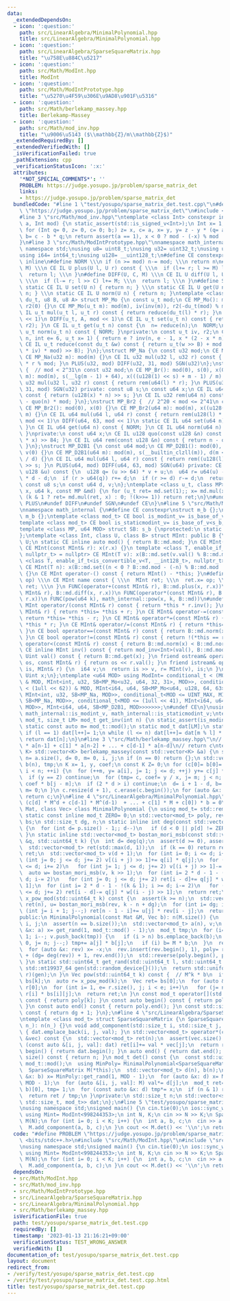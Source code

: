 ```yaml
---
data:
  _extendedDependsOn:
  - icon: ':question:'
    path: src/LinearAlgebra/MinimalPolynomial.hpp
    title: src/LinearAlgebra/MinimalPolynomial.hpp
  - icon: ':question:'
    path: src/LinearAlgebra/SparseSquareMatrix.hpp
    title: "\u758E\u884C\u5217"
  - icon: ':question:'
    path: src/Math/ModInt.hpp
    title: ModInt
  - icon: ':question:'
    path: src/Math/ModIntPrototype.hpp
    title: "\u5270\u4F59\u306E\u9AD8\u901F\u5316"
  - icon: ':question:'
    path: src/Math/berlekamp_massey.hpp
    title: Berlekamp-Massey
  - icon: ':question:'
    path: src/Math/mod_inv.hpp
    title: "\u9006\u5143 ($\\mathbb{Z}/m\\mathbb{Z}$)"
  _extendedRequiredBy: []
  _extendedVerifiedWith: []
  _isVerificationFailed: true
  _pathExtension: cpp
  _verificationStatusIcon: ':x:'
  attributes:
    '*NOT_SPECIAL_COMMENTS*': ''
    PROBLEM: https://judge.yosupo.jp/problem/sparse_matrix_det
    links:
    - https://judge.yosupo.jp/problem/sparse_matrix_det
  bundledCode: "#line 1 \"test/yosupo/sparse_matrix_det.test.cpp\"\n#define PROBLEM\
    \ \"https://judge.yosupo.jp/problem/sparse_matrix_det\"\n#include <bits/stdc++.h>\n\
    #line 3 \"src/Math/mod_inv.hpp\"\ntemplate <class Int> constexpr inline Int mod_inv(Int\
    \ a, Int mod) {\n static_assert(std::is_signed_v<Int>);\n Int x= 1, y= 0, b= mod;\n\
    \ for (Int q= 0, z= 0, c= 0; b;) z= x, c= a, x= y, y= z - y * (q= a / b), a= b,\
    \ b= c - b * q;\n return assert(a == 1), x < 0 ? mod - (-x) % mod : x % mod;\n\
    }\n#line 3 \"src/Math/ModIntPrototype.hpp\"\nnamespace math_internal {\nusing\
    \ namespace std;\nusing u8= uint8_t;\nusing u32= uint32_t;\nusing u64= uint64_t;\n\
    using i64= int64_t;\nusing u128= __uint128_t;\n#define CE constexpr\n#define IL\
    \ inline\n#define NORM \\\n if (n >= mod) n-= mod; \\\n return n\n#define PLUS(U,\
    \ M) \\\n CE IL U plus(U l, U r) const { \\\n  if (l+= r; l >= M) l-= M; \\\n\
    \  return l; \\\n }\n#define DIFF(U, C, M) \\\n CE IL U diff(U l, U r) const {\
    \ \\\n  if (l-= r; l >> C) l+= M; \\\n  return l; \\\n }\n#define SGN(U) \\\n\
    \ static CE IL U set(U n) { return n; } \\\n static CE IL U get(U n) { return\
    \ n; } \\\n static CE IL U norm(U n) { return n; }\ntemplate <class u_t, class\
    \ du_t, u8 B, u8 A> struct MP_Mo {\n const u_t mod;\n CE MP_Mo(): mod(0), iv(0),\
    \ r2(0) {}\n CE MP_Mo(u_t m): mod(m), iv(inv(m)), r2(-du_t(mod) % mod) {}\n CE\
    \ IL u_t mul(u_t l, u_t r) const { return reduce(du_t(l) * r); }\n PLUS(u_t, mod\
    \ << 1)\n DIFF(u_t, A, mod << 1)\n CE IL u_t set(u_t n) const { return mul(n,\
    \ r2); }\n CE IL u_t get(u_t n) const {\n  n= reduce(n);\n  NORM;\n }\n CE IL\
    \ u_t norm(u_t n) const { NORM; }\nprivate:\n const u_t iv, r2;\n CE u_t inv(u_t\
    \ n, int e= 6, u_t x= 1) { return e ? inv(n, e - 1, x * (2 - x * n)) : x; }\n\
    \ CE IL u_t reduce(const du_t &w) const { return u_t(w >> B) + mod - ((du_t(u_t(w)\
    \ * iv) * mod) >> B); }\n};\nstruct MP_Na {\n const u32 mod;\n CE MP_Na(): mod(0){};\n\
    \ CE MP_Na(u32 m): mod(m) {}\n CE IL u32 mul(u32 l, u32 r) const { return u64(l)\
    \ * r % mod; }\n PLUS(u32, mod) DIFF(u32, 31, mod) SGN(u32)\n};\nstruct MP_Br\
    \ {  // mod < 2^31\n const u32 mod;\n CE MP_Br(): mod(0), s(0), x(0) {}\n CE MP_Br(u32\
    \ m): mod(m), s(__lg(m - 1) + 64), x(((u128(1) << s) + m - 1) / m) {}\n CE IL\
    \ u32 mul(u32 l, u32 r) const { return rem(u64(l) * r); }\n PLUS(u32, mod) DIFF(u32,\
    \ 31, mod) SGN(u32) private: const u8 s;\n const u64 x;\n CE IL u64 quo(u64 n)\
    \ const { return (u128(x) * n) >> s; }\n CE IL u32 rem(u64 n) const { return n\
    \ - quo(n) * mod; }\n};\nstruct MP_Br2 {  // 2^20 < mod <= 2^41\n const u64 mod;\n\
    \ CE MP_Br2(): mod(0), x(0) {}\n CE MP_Br2(u64 m): mod(m), x((u128(1) << 84) /\
    \ m) {}\n CE IL u64 mul(u64 l, u64 r) const { return rem(u128(l) * r); }\n PLUS(u64,\
    \ mod << 1)\n DIFF(u64, 63, mod << 1)\n static CE IL u64 set(u64 n) { return n;\
    \ }\n CE IL u64 get(u64 n) const { NORM; }\n CE IL u64 norm(u64 n) const { NORM;\
    \ }\nprivate:\n const u64 x;\n CE IL u128 quo(const u128 &n) const { return (n\
    \ * x) >> 84; }\n CE IL u64 rem(const u128 &n) const { return n - quo(n) * mod;\
    \ }\n};\nstruct MP_D2B1 {\n const u64 mod;\n CE MP_D2B1(): mod(0), s(0), d(0),\
    \ v(0) {}\n CE MP_D2B1(u64 m): mod(m), s(__builtin_clzll(m)), d(m << s), v(u128(-1)\
    \ / d) {}\n CE IL u64 mul(u64 l, u64 r) const { return rem((u128(l) * r) << s)\
    \ >> s; }\n PLUS(u64, mod) DIFF(u64, 63, mod) SGN(u64) private: CE IL u64 rem(const\
    \ u128 &u) const {\n  u128 q= (u >> 64) * v + u;\n  u64 r= u64(u) - (q >> 64)\
    \ * d - d;\n  if (r > u64(q)) r+= d;\n  if (r >= d) r-= d;\n  return r;\n }\n\
    \ const u8 s;\n const u64 d, v;\n};\ntemplate <class u_t, class MP> CE u_t pow(u_t\
    \ x, u64 k, const MP &md) {\n for (u_t ret= md.set(1);; x= md.mul(x, x))\n  if\
    \ (k & 1 ? ret= md.mul(ret, x) : 0; !(k>>= 1)) return ret;\n}\n#undef NORM\n#undef\
    \ PLUS\n#undef DIFF\n#undef SGN\n#undef CE\n}\n#line 5 \"src/Math/ModInt.hpp\"\
    \nnamespace math_internal {\n#define CE constexpr\nstruct m_b {};\nstruct s_b:\
    \ m_b {};\ntemplate <class mod_t> CE bool is_modint_v= is_base_of_v<m_b, mod_t>;\n\
    template <class mod_t> CE bool is_staticmodint_v= is_base_of_v<s_b, mod_t>;\n\
    template <class MP, u64 MOD> struct SB: s_b {\nprotected:\n static CE MP md= MP(MOD);\n\
    };\ntemplate <class Int, class U, class B> struct MInt: public B {\n using Uint=\
    \ U;\n static CE inline auto mod() { return B::md.mod; }\n CE MInt(): x(0) {}\n\
    \ CE MInt(const MInt& r): x(r.x) {}\n template <class T, enable_if_t<is_modint_v<T>,\
    \ nullptr_t> = nullptr> CE MInt(T v): x(B::md.set(v.val() % B::md.mod)) {}\n template\
    \ <class T, enable_if_t<is_convertible_v<T, __int128_t>, nullptr_t> = nullptr>\
    \ CE MInt(T n): x(B::md.set((n < 0 ? B::md.mod - (-n) % B::md.mod : n % B::md.mod)))\
    \ {}\n CE MInt operator-() const { return MInt() - *this; }\n#define FUNC(name,\
    \ op) \\\n CE MInt name const { \\\n  MInt ret; \\\n  ret.x= op; \\\n  return\
    \ ret; \\\n }\n FUNC(operator+(const MInt& r), B::md.plus(x, r.x))\n FUNC(operator-(const\
    \ MInt& r), B::md.diff(x, r.x))\n FUNC(operator*(const MInt& r), B::md.mul(x,\
    \ r.x))\n FUNC(pow(u64 k), math_internal::pow(x, k, B::md))\n#undef FUNC\n CE\
    \ MInt operator/(const MInt& r) const { return *this * r.inv(); }\n CE MInt& operator+=(const\
    \ MInt& r) { return *this= *this + r; }\n CE MInt& operator-=(const MInt& r) {\
    \ return *this= *this - r; }\n CE MInt& operator*=(const MInt& r) { return *this=\
    \ *this * r; }\n CE MInt& operator/=(const MInt& r) { return *this= *this / r;\
    \ }\n CE bool operator==(const MInt& r) const { return B::md.norm(x) == B::md.norm(r.x);\
    \ }\n CE bool operator!=(const MInt& r) const { return !(*this == r); }\n CE bool\
    \ operator<(const MInt& r) const { return B::md.norm(x) < B::md.norm(r.x); }\n\
    \ CE inline MInt inv() const { return mod_inv<Int>(val(), B::md.mod); }\n CE inline\
    \ Uint val() const { return B::md.get(x); }\n friend ostream& operator<<(ostream&\
    \ os, const MInt& r) { return os << r.val(); }\n friend istream& operator>>(istream&\
    \ is, MInt& r) {\n  i64 v;\n  return is >> v, r= MInt(v), is;\n }\nprivate:\n\
    \ Uint x;\n};\ntemplate <u64 MOD> using ModInt= conditional_t < (MOD < (1 << 30))\
    \ & MOD, MInt<int, u32, SB<MP_Mo<u32, u64, 32, 31>, MOD>>, conditional_t<(MOD\
    \ < (1ull << 62)) & MOD, MInt<i64, u64, SB<MP_Mo<u64, u128, 64, 63>, MOD>>, conditional_t<MOD<INT_MAX,\
    \ MInt<int, u32, SB<MP_Na, MOD>>, conditional_t<MOD <= UINT_MAX, MInt<i64, u32,\
    \ SB<MP_Na, MOD>>, conditional_t<MOD <= (1ull << 41), MInt<i64, u64, SB<MP_Br2,\
    \ MOD>>, MInt<i64, u64, SB<MP_D2B1, MOD>>>>>>>;\n#undef CE\n}\nusing math_internal::ModInt,\
    \ math_internal::is_modint_v, math_internal::is_staticmodint_v;\ntemplate <class\
    \ mod_t, size_t LM> mod_t get_inv(int n) {\n static_assert(is_modint_v<mod_t>);\n\
    \ static const auto m= mod_t::mod();\n static mod_t dat[LM];\n static int l= 1;\n\
    \ if (l == 1) dat[l++]= 1;\n while (l <= n) dat[l++]= dat[m % l] * (m - m / l);\n\
    \ return dat[n];\n}\n#line 3 \"src/Math/berlekamp_massey.hpp\"\n// a[n] = c[0]\
    \ * a[n-1] + c[1] * a[n-2] + ... + c[d-1] * a[n-d]\n// return c\ntemplate <class\
    \ K> std::vector<K> berlekamp_massey(const std::vector<K> &a) {\n std::size_t\
    \ n= a.size(), d= 0, m= 0, i, j;\n if (n == 0) return {};\n std::vector<K> c(n),\
    \ b(n), tmp;\n K x= 1, y, coef;\n const K Z= 0;\n for (c[0]= b[0]= 1, i= 0, j;\
    \ i < n; ++i) {\n  for (++m, y= a[i], j= 1; j <= d; ++j) y+= c[j] * a[i - j];\n\
    \  if (y == Z) continue;\n  for (tmp= c, coef= y / x, j= m; j < n; ++j) c[j]-=\
    \ coef * b[j - m];\n  if (2 * d > i) continue;\n  d= i + 1 - d, b= tmp, x= y,\
    \ m= 0;\n }\n c.resize(d + 1), c.erase(c.begin());\n for (auto &x: c) x= -x;\n\
    \ return c;\n}\n#line 4 \"src/LinearAlgebra/MinimalPolynomial.hpp\"\n// c s.t.\
    \ (c[d] * M^d + c[d-1] * M^(d-1)  + ... + c[1] * M + c[0]) * b = 0\ntemplate <class\
    \ Mat, class Vec> class MinimalPolynomial {\n using mod_t= std::remove_reference_t<decltype((Vec{1})[0])>;\n\
    \ static const inline mod_t ZERO= 0;\n std::vector<mod_t> poly, rev;\n std::vector<Vec>\
    \ bs;\n std::size_t dg, n;\n static inline int deg(const std::vector<mod_t> &p)\
    \ {\n  for (int d= p.size() - 1;; d--)\n   if (d < 0 || p[d] != ZERO) return d;\n\
    \ }\n static inline std::vector<mod_t> bostan_mori_msb(const std::vector<mod_t>\
    \ &q, std::uint64_t k) {\n  int d= deg(q);\n  assert(d >= 0), assert(q[0] != ZERO);\n\
    \  std::vector<mod_t> ret(std::max(d, 1));\n  if (k == 0) return ret.back()= mod_t(1),\
    \ ret;\n  std::vector<mod_t> v(d + 1);\n  for (int i= 0; i <= d; i+= 2)\n   for\
    \ (int j= 0; j <= d; j+= 2) v[(i + j) >> 1]+= q[i] * q[j];\n  for (int i= 1; i\
    \ <= d; i+= 2)\n   for (int j= 1; j <= d; j+= 2) v[(i + j) >> 1]-= q[i] * q[j];\n\
    \  auto w= bostan_mori_msb(v, k >> 1);\n  for (int i= 2 * d - 1 - (k & 1); i >=\
    \ d; i-= 2)\n   for (int j= 0; j <= d; j+= 2) ret[i - d]+= q[j] * w[(i - j) >>\
    \ 1];\n  for (int i= 2 * d - 1 - !(k & 1); i >= d; i-= 2)\n   for (int j= 1; j\
    \ <= d; j+= 2) ret[i - d]-= q[j] * w[(i - j) >> 1];\n  return ret;\n }\n std::vector<mod_t>\
    \ x_pow_mod(std::uint64_t k) const {\n  assert(k >= n);\n  std::vector<mod_t>\
    \ ret(n), u= bostan_mori_msb(rev, k - n + dg);\n  for (int i= dg; i--;)\n   for\
    \ (int j= i + 1; j--;) ret[n - 1 - i]+= u[j] * rev[i - j];\n  return ret;\n }\n\
    public:\n MinimalPolynomial(const Mat &M, Vec b): n(M.size()) {\n  std::size_t\
    \ i, j;\n  assert(n == b.size());\n  std::vector<mod_t> a(n), v;\n  for (auto\
    \ &x: a) x= get_rand(1, mod_t::mod() - 1);\n  mod_t tmp;\n  for (i= (n + 1) <<\
    \ 1; i--; v.push_back(tmp)) {\n   if (i > n) bs.emplace_back(b);\n   for (tmp=\
    \ 0, j= n; j--;) tmp+= a[j] * b[j];\n   if (i) b= M * b;\n  }\n  rev= berlekamp_massey(v);\n\
    \  for (auto &x: rev) x= -x;\n  rev.insert(rev.begin(), 1), poly= rev;\n  rev.erase(rev.begin()\
    \ + (dg= deg(rev)) + 1, rev.end());\n  std::reverse(poly.begin(), poly.end());\n\
    \ }\n static std::uint64_t get_rand(std::uint64_t l, std::uint64_t r) {\n  static\
    \ std::mt19937_64 gen(std::random_device{}());\n  return std::uniform_int_distribution<std::uint64_t>(l,\
    \ r)(gen);\n }\n Vec pow(std::uint64_t k) const {  // M^k * b\n  if (k < n) return\
    \ bs[k];\n  auto r= x_pow_mod(k);\n  Vec ret= bs[0];\n  for (auto &x: ret) x*=\
    \ r[0];\n  for (int i= 1, e= r.size(), j; i < e; i++)\n   for (j= n; j--;) ret[j]+=\
    \ r[i] * bs[i][j];\n  return ret;\n }\n const mod_t operator[](std::size_t k)\
    \ const { return poly[k]; }\n const auto begin() const { return poly.begin();\
    \ }\n const auto end() const { return poly.end(); }\n const std::size_t size()\
    \ const { return dg + 1; }\n};\n#line 4 \"src/LinearAlgebra/SparseSquareMatrix.hpp\"\
    \ntemplate <class mod_t> struct SparseSquareMatrix {\n SparseSquareMatrix(std::size_t\
    \ n_): n(n_) {}\n void add_component(std::size_t i, std::size_t j, mod_t val)\
    \ { dat.emplace_back(i, j, val); }\n std::vector<mod_t> operator*(const std::vector<mod_t>\
    \ &vec) const {\n  std::vector<mod_t> ret(n);\n  assert(vec.size() == n);\n  for\
    \ (const auto &[i, j, val]: dat) ret[i]+= val * vec[j];\n  return ret;\n }\n auto\
    \ begin() { return dat.begin(); }\n auto end() { return dat.end(); }\n std::size_t\
    \ size() const { return n; }\n mod_t det() const {\n  const std::uint64_t MOD=\
    \ mod_t::mod();\n  using MinPoly= MinimalPolynomial<SparseSquareMatrix, std::vector<mod_t>>;\n\
    \  SparseSquareMatrix M(*this);\n  std::vector<mod_t> d(n), b(n);\n  for (auto\
    \ &x: b) x= MinPoly::get_rand(1, MOD - 1);\n  for (auto &x: d) x= MinPoly::get_rand(1,\
    \ MOD - 1);\n  for (auto &[i, j, val]: M) val*= d[j];\n  mod_t ret= MinPoly(M,\
    \ b)[0], tmp= 1;\n  for (const auto &x: d) tmp*= x;\n  if (n & 1) ret= -ret;\n\
    \  return ret / tmp;\n }\nprivate:\n std::size_t n;\n std::vector<std::tuple<std::size_t,\
    \ std::size_t, mod_t>> dat;\n};\n#line 5 \"test/yosupo/sparse_matrix_det.test.cpp\"\
    \nusing namespace std;\nsigned main() {\n cin.tie(0);\n ios::sync_with_stdio(false);\n\
    \ using Mint= ModInt<998244353>;\n int N, K;\n cin >> N >> K;\n SparseSquareMatrix<Mint>\
    \ M(N);\n for (int i= 0; i < K; i++) {\n  int a, b, c;\n  cin >> a >> b >> c;\n\
    \  M.add_component(a, b, c);\n }\n cout << M.det() << '\\n';\n return 0;\n}\n"
  code: "#define PROBLEM \"https://judge.yosupo.jp/problem/sparse_matrix_det\"\n#include\
    \ <bits/stdc++.h>\n#include \"src/Math/ModInt.hpp\"\n#include \"src/LinearAlgebra/SparseSquareMatrix.hpp\"\
    \nusing namespace std;\nsigned main() {\n cin.tie(0);\n ios::sync_with_stdio(false);\n\
    \ using Mint= ModInt<998244353>;\n int N, K;\n cin >> N >> K;\n SparseSquareMatrix<Mint>\
    \ M(N);\n for (int i= 0; i < K; i++) {\n  int a, b, c;\n  cin >> a >> b >> c;\n\
    \  M.add_component(a, b, c);\n }\n cout << M.det() << '\\n';\n return 0;\n}"
  dependsOn:
  - src/Math/ModInt.hpp
  - src/Math/mod_inv.hpp
  - src/Math/ModIntPrototype.hpp
  - src/LinearAlgebra/SparseSquareMatrix.hpp
  - src/LinearAlgebra/MinimalPolynomial.hpp
  - src/Math/berlekamp_massey.hpp
  isVerificationFile: true
  path: test/yosupo/sparse_matrix_det.test.cpp
  requiredBy: []
  timestamp: '2023-01-13 21:16:21+09:00'
  verificationStatus: TEST_WRONG_ANSWER
  verifiedWith: []
documentation_of: test/yosupo/sparse_matrix_det.test.cpp
layout: document
redirect_from:
- /verify/test/yosupo/sparse_matrix_det.test.cpp
- /verify/test/yosupo/sparse_matrix_det.test.cpp.html
title: test/yosupo/sparse_matrix_det.test.cpp
---
```

